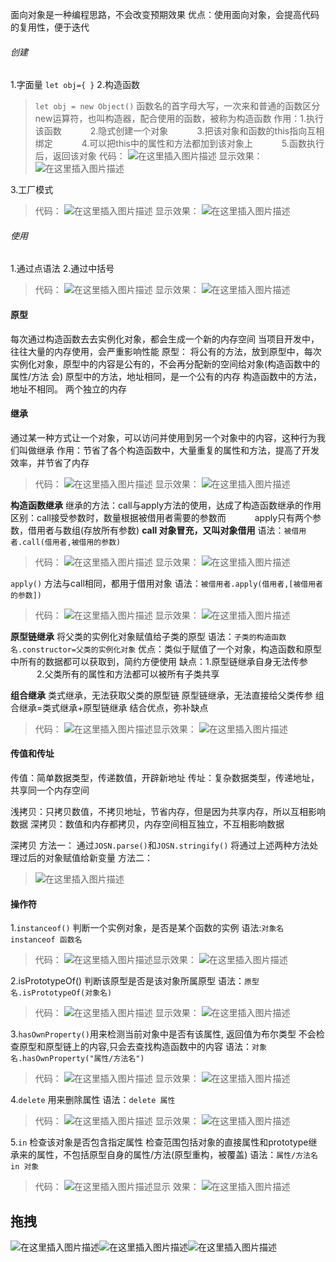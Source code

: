 

面向对象是一种编程思路，不会改变预期效果
优点：使用面向对象，会提高代码的复用性，便于迭代

###### []()创建

1.字面量
`let obj={ }`
2.构造函数

>`let obj = new Object()`
>函数名的首字母大写，一次来和普通的函数区分
>new运算符，也叫构造器，配合使用的函数，被称为构造函数
>作用：1.执行该函数
>   2.隐式创建一个对象
>   3.把该对象和函数的this指向互相绑定
>   4.可以把this中的属性和方法都加到该对象上
>   5.函数执行后，返回该对象
>代码：
>![在这里插入图片描述](https://img-blog.csdnimg.cn/20200206173226207.png?x-oss-processimage/watermark,type_ZmFuZ3poZW5naGVpdGk,shadow_10,text_aHR0cHM6Ly9ibG9nLmNzZG4ubmV0L0hCRl9fY2c,size_16,color_FFFFFF,t_70)
>显示效果：
>![在这里插入图片描述](https://img-blog.csdnimg.cn/20200206173226671.png?x-oss-processimage/watermark,type_ZmFuZ3poZW5naGVpdGk,shadow_10,text_aHR0cHM6Ly9ibG9nLmNzZG4ubmV0L0hCRl9fY2c,size_16,color_FFFFFF,t_70)

3.工厂模式

>代码：
>![在这里插入图片描述](https://img-blog.csdnimg.cn/20200206172519615.png?x-oss-processimage/watermark,type_ZmFuZ3poZW5naGVpdGk,shadow_10,text_aHR0cHM6Ly9ibG9nLmNzZG4ubmV0L0hCRl9fY2c,size_16,color_FFFFFF,t_70)
>显示效果：
>![在这里插入图片描述](https://img-blog.csdnimg.cn/20200206172527295.png?x-oss-processimage/watermark,type_ZmFuZ3poZW5naGVpdGk,shadow_10,text_aHR0cHM6Ly9ibG9nLmNzZG4ubmV0L0hCRl9fY2c,size_16,color_FFFFFF,t_70)

###### []()使用

1.通过点语法
2.通过中括号

>代码：
>![在这里插入图片描述](https://img-blog.csdnimg.cn/20200206171634920.png?x-oss-processimage/watermark,type_ZmFuZ3poZW5naGVpdGk,shadow_10,text_aHR0cHM6Ly9ibG9nLmNzZG4ubmV0L0hCRl9fY2c,size_16,color_FFFFFF,t_70)
>显示效果：
>![在这里插入图片描述](https://img-blog.csdnimg.cn/20200206171632706.png?x-oss-processimage/watermark,type_ZmFuZ3poZW5naGVpdGk,shadow_10,text_aHR0cHM6Ly9ibG9nLmNzZG4ubmV0L0hCRl9fY2c,size_16,color_FFFFFF,t_70)

#### []()原型

每次通过构造函数去去实例化对象，都会生成一个新的内存空间
当项目开发中，往往大量的内存使用，会严重影响性能
原型： 将公有的方法，放到原型中，每次实例化对象，原型中的内容是公有的，不会再分配新的空间给对象(构造函数中的属性/方法 会)
原型中的方法，地址相同，是一个公有的内存
构造函数中的方法，地址不相同。 两个独立的内存

#### []()继承

通过某一种方式让一个对象，可以访问并使用到另一个对象中的内容，这种行为我们叫做继承
作用：节省了各个构造函数中，大量重复的属性和方法，提高了开发效率，并节省了内存

>代码：
>![在这里插入图片描述](https://img-blog.csdnimg.cn/20200206180327679.png?x-oss-processimage/watermark,type_ZmFuZ3poZW5naGVpdGk,shadow_10,text_aHR0cHM6Ly9ibG9nLmNzZG4ubmV0L0hCRl9fY2c,size_16,color_FFFFFF,t_70)
>显示效果：
>![在这里插入图片描述](https://img-blog.csdnimg.cn/20200206180348754.png?x-oss-processimage/watermark,type_ZmFuZ3poZW5naGVpdGk,shadow_10,text_aHR0cHM6Ly9ibG9nLmNzZG4ubmV0L0hCRl9fY2c,size_16,color_FFFFFF,t_70)

**构造函数继承**
继承的方法：call与apply方法的使用，达成了构造函数继承的作用
区别：call接受参数时，数量根据被借用者需要的参数而
   apply只有两个参数，借用者与数组(存放所有参数)
**call 对象冒充，又叫对象借用**
语法：`被借用者.call(借用者,被借用的参数)`

>代码：
>![在这里插入图片描述](https://img-blog.csdnimg.cn/20200206181326514.png?x-oss-processimage/watermark,type_ZmFuZ3poZW5naGVpdGk,shadow_10,text_aHR0cHM6Ly9ibG9nLmNzZG4ubmV0L0hCRl9fY2c,size_16,color_FFFFFF,t_70)
>显示效果：
>![在这里插入图片描述](https://img-blog.csdnimg.cn/20200206181335843.png?x-oss-processimage/watermark,type_ZmFuZ3poZW5naGVpdGk,shadow_10,text_aHR0cHM6Ly9ibG9nLmNzZG4ubmV0L0hCRl9fY2c,size_16,color_FFFFFF,t_70)

`apply()` 方法与call相同，都用于借用对象
语法：`被借用者.apply(借用者,[被借用者的参数])`

>代码：
>![在这里插入图片描述](https://img-blog.csdnimg.cn/20200206181919136.png?x-oss-processimage/watermark,type_ZmFuZ3poZW5naGVpdGk,shadow_10,text_aHR0cHM6Ly9ibG9nLmNzZG4ubmV0L0hCRl9fY2c,size_16,color_FFFFFF,t_70)
>显示效果：
>![在这里插入图片描述](https://img-blog.csdnimg.cn/20200206181939769.png?x-oss-processimage/watermark,type_ZmFuZ3poZW5naGVpdGk,shadow_10,text_aHR0cHM6Ly9ibG9nLmNzZG4ubmV0L0hCRl9fY2c,size_16,color_FFFFFF,t_70)

**原型链继承**
将父类的实例化对象赋值给子类的原型
语法：`子类的构造函数名.constructor=父类的实例化对象`
优点：类似于赋值了一个对象，构造函数和原型中所有的数据都可以获取到，简约方便使用
缺点：1.原型链继承自身无法传参
   2.父类所有的属性和方法都可以被所有子类共享

**组合继承**
类式继承，无法获取父类的原型链
原型链继承，无法直接给父类传参
组合继承=类式继承+原型链继承
结合优点，弥补缺点

>代码：
>![在这里插入图片描述](https://img-blog.csdnimg.cn/20200206184039630.png?x-oss-processimage/watermark,type_ZmFuZ3poZW5naGVpdGk,shadow_10,text_aHR0cHM6Ly9ibG9nLmNzZG4ubmV0L0hCRl9fY2c,size_16,color_FFFFFF,t_70)显示效果：
>![在这里插入图片描述](https://img-blog.csdnimg.cn/20200206184050886.png?x-oss-processimage/watermark,type_ZmFuZ3poZW5naGVpdGk,shadow_10,text_aHR0cHM6Ly9ibG9nLmNzZG4ubmV0L0hCRl9fY2c,size_16,color_FFFFFF,t_70)

#### []()传值和传址

传值：简单数据类型，传递数值，开辟新地址
传址：复杂数据类型，传递地址，共享同一个内存空间

浅拷贝：只拷贝数值，不拷贝地址，节省内存，但是因为共享内存，所以互相影响数据
深拷贝：数值和内存都拷贝，内存空间相互独立，不互相影响数据

深拷贝
方法一：
通过`JOSN.parse()`和`JOSN.stringify()`
将通过上述两种方法处理过后的对象赋值给新变量
方法二：

>![在这里插入图片描述](https://img-blog.csdnimg.cn/20200206185943827.png?x-oss-processimage/watermark,type_ZmFuZ3poZW5naGVpdGk,shadow_10,text_aHR0cHM6Ly9ibG9nLmNzZG4ubmV0L0hCRl9fY2c,size_16,color_FFFFFF,t_70)

#### []()操作符

1.`instanceof()` 判断一个实例对象，是否是某个函数的实例
语法:`对象名 instanceof 函数名`

>代码：
>![在这里插入图片描述](https://img-blog.csdnimg.cn/20200206190817680.png?x-oss-processimage/watermark,type_ZmFuZ3poZW5naGVpdGk,shadow_10,text_aHR0cHM6Ly9ibG9nLmNzZG4ubmV0L0hCRl9fY2c,size_16,color_FFFFFF,t_70)显示效果：
>![在这里插入图片描述](https://img-blog.csdnimg.cn/20200206190830245.png?x-oss-processimage/watermark,type_ZmFuZ3poZW5naGVpdGk,shadow_10,text_aHR0cHM6Ly9ibG9nLmNzZG4ubmV0L0hCRl9fY2c,size_16,color_FFFFFF,t_70)

2.isPrototypeOf() 判断该原型是否是该对象所属原型
语法：`原型名.isPrototypeOf(对象名)`

>代码：
>![在这里插入图片描述](https://img-blog.csdnimg.cn/20200206191208614.png?x-oss-processimage/watermark,type_ZmFuZ3poZW5naGVpdGk,shadow_10,text_aHR0cHM6Ly9ibG9nLmNzZG4ubmV0L0hCRl9fY2c,size_16,color_FFFFFF,t_70)
>显示效果：
>![在这里插入图片描述](https://img-blog.csdnimg.cn/20200206191217474.png?x-oss-processimage/watermark,type_ZmFuZ3poZW5naGVpdGk,shadow_10,text_aHR0cHM6Ly9ibG9nLmNzZG4ubmV0L0hCRl9fY2c,size_16,color_FFFFFF,t_70)

3.`hasOwnProperty()`用来检测当前对象中是否有该属性, 返回值为布尔类型
不会检查原型和原型链上的内容,只会去查找构造函数中的内容
语法：`对象名.hasOwnProperty("属性/方法名")`

>代码：
>![在这里插入图片描述](https://img-blog.csdnimg.cn/20200206193725967.png?x-oss-processimage/watermark,type_ZmFuZ3poZW5naGVpdGk,shadow_10,text_aHR0cHM6Ly9ibG9nLmNzZG4ubmV0L0hCRl9fY2c,size_16,color_FFFFFF,t_70)
>显示效果：
>![在这里插入图片描述](https://img-blog.csdnimg.cn/2020020619373688.png?x-oss-processimage/watermark,type_ZmFuZ3poZW5naGVpdGk,shadow_10,text_aHR0cHM6Ly9ibG9nLmNzZG4ubmV0L0hCRl9fY2c,size_16,color_FFFFFF,t_70)

4.`delete`  用来删除属性
语法：`delete 属性`

>代码：
>![在这里插入图片描述](https://img-blog.csdnimg.cn/20200206195145354.png?x-oss-processimage/watermark,type_ZmFuZ3poZW5naGVpdGk,shadow_10,text_aHR0cHM6Ly9ibG9nLmNzZG4ubmV0L0hCRl9fY2c,size_16,color_FFFFFF,t_70)
>显示效果：
>![在这里插入图片描述](https://img-blog.csdnimg.cn/20200206195155675.png?x-oss-processimage/watermark,type_ZmFuZ3poZW5naGVpdGk,shadow_10,text_aHR0cHM6Ly9ibG9nLmNzZG4ubmV0L0hCRl9fY2c,size_16,color_FFFFFF,t_70)

5.`in` 检查该对象是否包含指定属性
检查范围包括对象的直接属性和prototype继承来的属性，不包括原型自身的属性/方法(原型重构，被覆盖)
语法：`属性/方法名 in 对象`

>代码：
>![在这里插入图片描述](https://img-blog.csdnimg.cn/2020020619540926.png?x-oss-processimage/watermark,type_ZmFuZ3poZW5naGVpdGk,shadow_10,text_aHR0cHM6Ly9ibG9nLmNzZG4ubmV0L0hCRl9fY2c,size_16,color_FFFFFF,t_70)显示 效果：
>![在这里插入图片描述](https://img-blog.csdnimg.cn/2020020619540918.png?x-oss-processimage/watermark,type_ZmFuZ3poZW5naGVpdGk,shadow_10,text_aHR0cHM6Ly9ibG9nLmNzZG4ubmV0L0hCRl9fY2c,size_16,color_FFFFFF,t_70)

## []()拖拽

![在这里插入图片描述](https://img-blog.csdnimg.cn/20200207125058911.png?x-oss-processimage/watermark,type_ZmFuZ3poZW5naGVpdGk,shadow_10,text_aHR0cHM6Ly9ibG9nLmNzZG4ubmV0L0hCRl9fY2c,size_16,color_FFFFFF,t_70)![在这里插入图片描述](https://img-blog.csdnimg.cn/20200207125105676.png?x-oss-processimage/watermark,type_ZmFuZ3poZW5naGVpdGk,shadow_10,text_aHR0cHM6Ly9ibG9nLmNzZG4ubmV0L0hCRl9fY2c,size_16,color_FFFFFF,t_70)![在这里插入图片描述](https://img-blog.csdnimg.cn/20200207125111652.png?x-oss-processimage/watermark,type_ZmFuZ3poZW5naGVpdGk,shadow_10,text_aHR0cHM6Ly9ibG9nLmNzZG4ubmV0L0hCRl9fY2c,size_16,color_FFFFFF,t_70)
